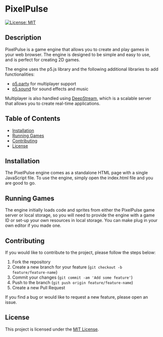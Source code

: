 # PixelPulse

[![License: MIT](https://img.shields.io/badge/License-MIT-yellow.svg)](https://opensource.org/licenses/MIT)

## Description

PixelPulse is a game engine that allows you to create and play games in your web browser. The engine is designed to be simple and easy to use, and is perfect for creating 2D games.

The engine uses the p5.js library and the following additional libraries to add functionalities:

- [p5.party](https://p5party.org/) for multiplayer support
- [p5.sound](https://p5js.org/reference/#/libraries/p5.sound) for sound effects and music

Multiplayer is also handled using [DeepStream](https://deepstream.io/), which is a scalable server that allows you to create real-time applications.

## Table of Contents

- [Installation](#installation)
- [Running Games](#usage)
- [Contributing](#contributing)
- [License](#license)

## Installation

The PixelPulse engine comes as a standalone HTML page with a single JavaScript file. To use the engine, simply open the index.html file and you are good to go.

## Running Games

The engine initially loads code and sprites from either the PixelPulse game server or local storage, so you will need to provide the engine with a game ID or set-up your own resources in local storage. You can make plug in your own editor if you made one.

## Contributing

If you would like to contribute to the project, please follow the steps below:

1. Fork the repository
2. Create a new branch for your feature (`git checkout -b feature/feature-name`)
3. Commit your changes (`git commit -am 'Add some feature'`)
4. Push to the branch (`git push origin feature/feature-name`)
5. Create a new Pull Request

If you find a bug or would like to request a new feature, please open an issue.

## License

This project is licensed under the [MIT License](LICENSE.md).
